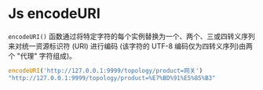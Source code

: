 # Js encodeURI

`encodeURI()`  函数通过将特定字符的每个实例替换为一个、两个、三或四转义序列来对统一资源标识符 (URI) 进行编码 (该字符的 UTF-8 编码仅为四转义序列)由两个 "代理" 字符组成)。



```js
encodeURI('http://127.0.0.1:9999/topology/product=网关')
"http://127.0.0.1:9999/topology/product=%E7%BD%91%E5%85%B3"
```

